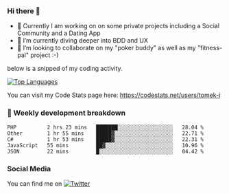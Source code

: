 ### Hi there 👋


- 🔭 Currently I am working on on some private projects including a Social Community and a Dating App
- 🌱 I’m currently diving deeper into BDD and UX
- 👯 I’m looking to collaborate on my "poker buddy" as well as my "fitness-pal" project :-)

below is a snipped of my coding activity.
<!--
**tomek-i/tomek-i** is a ✨ _special_ ✨ repository because its `README.md` (this file) appears on your GitHub profile.

Here are some ideas to get you started:

- 🔭 I’m currently working on ...
- 🌱 I’m currently learning ...
- 👯 I’m looking to collaborate on ...
- 🤔 I’m looking for help with ...
- 💬 Ask me about ...
- 📫 How to reach me: ...
- 😄 Pronouns: ...
- ⚡ Fun fact: ...
-->
[![Top Languages](https://github-readme-stats.vercel.app/api/top-langs/?username=tomek-i&layout=compact)](https://github.com/tomek-i)

You can visit my Code Stats page here: https://codestats.net/users/tomek-i

### 💬 Weekly development breakdown
<!--START_SECTION:waka-->
```text
PHP          2 hrs 23 mins   ███████░░░░░░░░░░░░░░░░░░   28.04 % 
Other        1 hr 55 mins    █████▓░░░░░░░░░░░░░░░░░░░   22.71 % 
C#           1 hr 53 mins    █████▓░░░░░░░░░░░░░░░░░░░   22.31 % 
JavaScript   55 mins         ██▓░░░░░░░░░░░░░░░░░░░░░░   10.96 % 
JSON         22 mins         █░░░░░░░░░░░░░░░░░░░░░░░░   04.42 % 
```
<!--END_SECTION:waka-->

<!-- Actual text -->

### Social Media
You can find me on [![Twitter][1.2]][1]

<!-- Icons -->

[1.2]: http://i.imgur.com/wWzX9uB.png 


<!-- Links to your social media accounts -->

[1]: https://twitter.com/tomek_i
